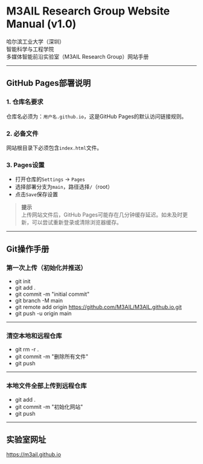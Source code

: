 
# M3AIL Research Group Website Manual (v1.0)

哈尔滨工业大学（深圳）  
智能科学与工程学院  
多媒体智能前沿实验室（M3AIL Research Group）网站手册

---

## GitHub Pages部署说明

### 1. 仓库名要求
仓库名必须为：`用户名.github.io`，这是GitHub Pages的默认访问链接规则。

### 2. 必备文件
网站根目录下必须包含`index.html`文件。

### 3. Pages设置
- 打开仓库的`Settings` -> `Pages`
- 选择部署分支为`main`，路径选择`/`（root）
- 点击`Save`保存设置

> **提示**  
> 上传网站文件后，GitHub Pages可能存在几分钟缓存延迟。如未及时更新，可以尝试重新登录或清除浏览器缓存。

---

## Git操作手册

### 第一次上传（初始化并推送）
- git init  
- git add .  
- git commit -m "initial commit"  
- git branch -M main  
- git remote add origin https://github.com/M3AIL/M3AIL.github.io.git  
- git push -u origin main  

---

### 清空本地和远程仓库
- git rm -r .  
- git commit -m "删除所有文件"  
- git push  

---

### 本地文件全部上传到远程仓库
- git add .  
- git commit -m "初始化网站"  
- git push  

---

## 实验室网址
https://m3ail.github.io
